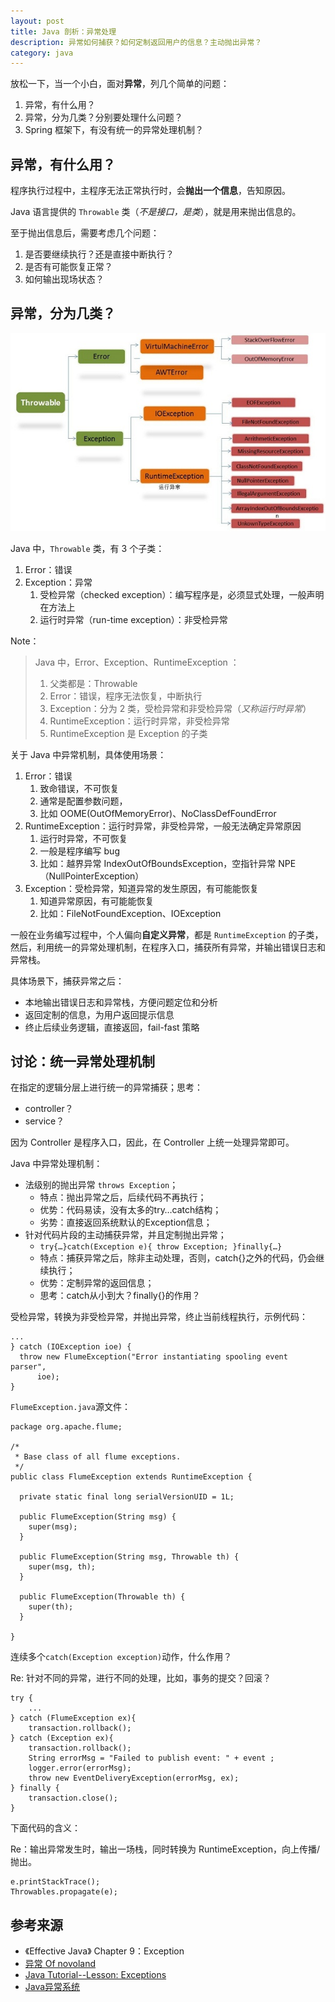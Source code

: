 ```yaml
---
layout: post
title: Java 剖析：异常处理
description: 异常如何捕获？如何定制返回用户的信息？主动抛出异常？
category: java
---
```


放松一下，当一个小白，面对**异常**，列几个简单的问题：

1. 异常，有什么用？
2. 异常，分为几类？分别要处理什么问题？
3. Spring 框架下，有没有统一的异常处理机制？

## 异常，有什么用？

程序执行过程中，主程序无法正常执行时，会**抛出一个信息**，告知原因。

Java 语言提供的 `Throwable` 类（*不是接口，是类*），就是用来抛出信息的。

至于抛出信息后，需要考虑几个问题：

1. 是否要继续执行？还是直接中断执行？
2. 是否有可能恢复正常？
3. 如何输出现场状态？

## 异常，分为几类？

![](/images/inside-java/exception-with-throwable-exception-runtimeexception.jpg)

Java 中，`Throwable` 类，有 3 个子类：

1. Error：错误
1. Exception：异常
	1. 受检异常（checked exception）：编写程序是，必须显式处理，一般声明在方法上
	1. 运行时异常（run-time exception）：非受检异常

Note：

> Java 中，Error、Exception、RuntimeException ：
> 
> 1. 父类都是：Throwable
> 2. Error：错误，程序无法恢复，中断执行
> 3. Exception：分为 2 类，受检异常和非受检异常（*又称运行时异常*）
> 4. RuntimeException：运行时异常，非受检异常
> 5. RuntimeException 是 Exception 的子类

关于 Java 中异常机制，具体使用场景：

1. Error：错误
	1. 致命错误，不可恢复
	1. 通常是配置参数问题，
	1. 比如 OOME(OutOfMemoryError)、NoClassDefFoundError
2. RuntimeException：运行时异常，非受检异常，一般无法确定异常原因
	1. 运行时异常，不可恢复
	1. 一般是程序编写 bug
	1. 比如：越界异常 IndexOutOfBoundsException，空指针异常 NPE（NullPointerException）
3. Exception：受检异常，知道异常的发生原因，有可能能恢复
	1. 知道异常原因，有可能能恢复
	1. 比如：FileNotFoundException、IOException


一般在业务编写过程中，个人偏向**自定义异常**，都是 `RuntimeException` 的子类，然后，利用统一的异常处理机制，在程序入口，捕获所有异常，并输出错误日志和异常栈。

具体场景下，捕获异常之后：

* 本地输出错误日志和异常栈，方便问题定位和分析
* 返回定制的信息，为用户返回提示信息
* 终止后续业务逻辑，直接返回，fail-fast 策略

## 讨论：统一异常处理机制

在指定的逻辑分层上进行统一的异常捕获；思考：

* controller？
* service？

因为 Controller 是程序入口，因此，在 Controller 上统一处理异常即可。



Java 中异常处理机制：

* 法级别的抛出异常 `throws Exception`；
	* 特点：抛出异常之后，后续代码不再执行；
	* 优势：代码易读，没有太多的try…catch结构；
	* 劣势：直接返回系统默认的Exception信息；
* 针对代码片段的主动捕获异常，并且定制抛出异常；
	* `try{…}catch(Exception e){ throw Exception; }finally{…}`
	* 特点：捕获异常之后，除非主动处理，否则，catch{}之外的代码，仍会继续执行；
	* 优势：定制异常的返回信息；
	* 思考：catch从小到大？finally{}的作用？

受检异常，转换为非受检异常，并抛出异常，终止当前线程执行，示例代码：

	...
	} catch (IOException ioe) {
      throw new FlumeException("Error instantiating spooling event parser",
          ioe);
    }

`FlumeException.java`源文件：

	package org.apache.flume;

	/*
	 * Base class of all flume exceptions.
	 */
	public class FlumeException extends RuntimeException {

	  private static final long serialVersionUID = 1L;

	  public FlumeException(String msg) {
		super(msg);
	  }

	  public FlumeException(String msg, Throwable th) {
		super(msg, th);
	  }

	  public FlumeException(Throwable th) {
		super(th);
	  }

	}


连续多个`catch(Exception exception)`动作，什么作用？

Re: 针对不同的异常，进行不同的处理，比如，事务的提交？回滚？

	try {
		...
	} catch (FlumeException ex){
		transaction.rollback();
	} catch (Exception ex){
		transaction.rollback();
		String errorMsg = "Failed to publish event: " + event ;
		logger.error(errorMsg);
		throw new EventDeliveryException(errorMsg, ex);
	} finally {
		transaction.close();
	}


下面代码的含义：

Re：输出异常发生时，输出一场栈，同时转换为 RuntimeException，向上传播/抛出。

	e.printStackTrace();
	Throwables.propagate(e);



## 参考来源

* 《Effective Java》 Chapter 9：Exception
* [异常 Of novoland](http://novoland.github.io/%E8%AE%BE%E8%AE%A1/2015/08/17/%E5%BC%82%E5%B8%B8.html)
* [Java Tutorial--Lesson: Exceptions][Java Tutorial--Lesson: Exceptions]
* [Java异常系统](http://kakack.github.io/2015/03/Java%E5%BC%82%E5%B8%B8%E7%B3%BB%E7%BB%9F/)

	








[NingG]:    http://ningg.github.com  "NingG"
[Java Tutorial--Lesson: Exceptions]:			http://docs.oracle.com/javase/tutorial/essential/exceptions/

